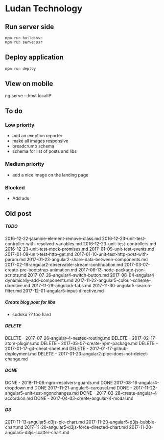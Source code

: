 # Ludan Technology

## Run server side

```
npm run build:ssr
npm run serve:ssr
```

## Deploy application

```
npm run deploy
```

## View on mobile

ng serve --host localIP

## To do

### Low priority

- add an exeption reporter
- make all images responsive
- breadcrumb schema
- schema for list of posts and libs

### Medium priority

- add a nice image on the landing page

### Blocked

- Add ads

## Old post

##### TODO
2016-12-22-jasmine-element-remove-class.md
2016-12-23-unit-test-controller-with-resolved-variables.md
2016-12-23-unit-test-controllers.md
2016-12-23-unit-test-mock-promises.md
2017-01-09-unit-test-events.md
2017-01-09-unit-test-http-get.md
2017-01-10-unit-test-http-post-with-param.md
2017-01-23-angular2-share-data-between-components.md
2017-02-16-angular2-observable-stream-continuation.md
2017-03-07-create-pre-bootstrap-animation.md
2017-06-13-node-package-json-scripts.md
2017-07-26-angular4-switch-button.md
2017-08-04-angular4-dynamically-add-components.md
2017-11-22-angular5-colour-scheme-directive.md
2017-11-29-angular5-tabs.md
2017-11-30-angular5-search-filter.md
2017-12-01-angular5-input-directive.md

##### Create blog post for libs
- sudoku ?? too hard

##### DELETE
DELETE - 2017-07-26-angular-4-nested-routing.md
DELETE - 2017-02-17-atom-plugins.md
DELETE - 2017-03-07-create-npm-package.md
DELETE - 2017-01-17-git-cheat-sheet.md
DELETE - 2017-01-17-github-deployment.md
DELETE - 2017-01-23-angular2-pipe-does-not-detect-change.md

##### DONE
DONE - 2018-11-08-ngrx-resolvers-guards.md
DONE 2017-08-16-angular4-dropdown.md
DONE 2017-11-21-angular5-carousel.md
DONE - 2017-11-22-angular5-unit-test-ngonchanges.md
DONE - 2017-03-28-create-angular-4-accordion.md
DONE - 2017-04-03-create-angular-4-modal.md

##### D3
2017-11-13-angular5-d3js-pie-chart.md
2017-11-20-angular5-d3js-bubble-chart.md
2017-11-20-angular5-d3js-force-directed-chart.md
2017-11-20-angular5-d3js-scatter-chart.md